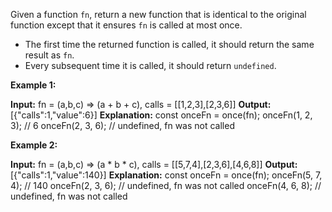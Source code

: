 Given a function  `fn`, return a new function that is identical to the original function except that it ensures `fn` is called at most once.

-   The first time the returned function is called, it should return the same result as `fn`.
-   Every subsequent time it is called, it should return `undefined`.

**Example 1:**

**Input:** fn = (a,b,c) => (a + b + c), calls = [[1,2,3],[2,3,6]]
**Output:** [{"calls":1,"value":6}]
**Explanation:**
const onceFn = once(fn);
onceFn(1, 2, 3); // 6
onceFn(2, 3, 6); // undefined, fn was not called

**Example 2:**

**Input:** fn = (a,b,c) => (a * b * c), calls = [[5,7,4],[2,3,6],[4,6,8]]
**Output:** [{"calls":1,"value":140}]
**Explanation:**
const onceFn = once(fn);
onceFn(5, 7, 4); // 140
onceFn(2, 3, 6); // undefined, fn was not called
onceFn(4, 6, 8); // undefined, fn was not called
